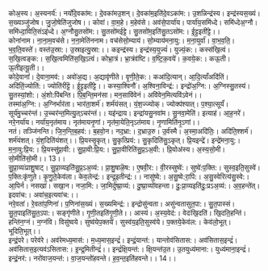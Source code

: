 

  
कोअ॒स्य। अ॒स्यनर्य॑:। नर्यो॑दे॒वका॑म:। दे॒वका॑मउ॒शन्। दे॒वका॑म॒इति॑दे॒वऽका॑म:। उ॒शन्निन्द्र॑स्य। इन्द्र॑स्यस॒ख्यं। स॒ख्यञ्जु॑जोष। जु॒जो॒षेति॑जुजोष।। कोवा॑। वा॒म॒हे। म॒हेव॑से। अव॑से॒पार्या॑य। पार्या॑य॒समि॑ध्दे। समि॑ध्देअ॒ग्नौ। समि॑ध्दा॒विति॒संऽइ॑ध्दे। अ॒ग्नौसु॒तसो॑म:। सु॒तसो॑मईट्टे। सु॒तसो॑म॒इति॑सु॒तऽसो॑म:। ई॒ट्ट॒इती॑ट्टे।।  
कोना॑नाम। ना॒ना॒म॒वच॑से। न॒ना॒मेति॑ननाम। वच॑सेसो॒म्याय॑। सो॒म्याय॑मना॒यु:। म॒ना॒युर्वा॑। वा॒भ॒व॒ति॒। भ॒व॒ति॒वस्ते॑। वस्त॑उ॒स्रा:। उ॒स्राइत्यु॒स्रा:।। कइन्द्र॑स्य। इन्द्र॑स्य॒युज्यं॑। युज्यं॒क:। कस्स॑खि॒त्वं। स॒खि॒त्वङ्क:। स॒खि॒त्वमिति॑स॒खि॒ऽत्वं। कोभ्रा॒त्रं। भ्रा॒त्रंव॑ष्टि। व॒ष्टि॒क॒वये॑। क॒वये॒क:। कऊ॒ती। ऊ॒तीइत्यू॒ती।।  
कोदे॒वानां॑। दे॒वाना॒मव॑:। अवो॑अ॒द्य। अ॒द्यावृ॑णीते। वृ॒णी॒ते॒क:। कआ॑दि॒त्यान्। आ॒दि॒त्याँअदि॑तिं। अदि॑तिं॒ज्योति॑:। ज्योति॑रीट्टॆ। ई॒ट्ट॒इती॑ट्टे।। कस्या॒श्विनौ॑। अ॒श्विना॒विन्द्र॑:। इन्द्रो॑अ॒ग्नि:। अ॒ग्निस्सु॒तस्य॑। सु॒तस्यां॒शो:। अं॒शो:पि॑बन्ति। पि॒ब॒न्ति॒मन॑सा। मन॒सावि॑वेनं। अवि॑वेन॒मित्यवि॑ऽवेनं।।  
तस्मा॑अ॒ग्नि:। अ॒ग्निर्भार॑ता। भार॑ता॒शर्म॑। शर्म॑यंसत्। यं॒श॒ज्ज्योक्। ज्योक्प॑श्यात्। प॒श्या॒त्सूर्यं॑। सूर्य॑मु॒च्चर॑न्तं। उ॒च्चर॑न्त॒मित्यु॒त्ऽचर॑न्तं।। यइ॑न्द्राय। इन्द्रा॑यसु॒नवा॑म। सु॒नवा॒मेति॑। इत्याह॑। आ॒ह॒नरे॑। नरे॒नर्या॑य। नर्या॑य॒नृत॑माय। नृत॑मायनृ॒णां। नृत॑मा॒येति॒नृऽत॑माय। नृ॒णामिति॑नृ॒ऽणां।।  
नतं। तञ्जि॑नन्ति। जि॒न॒न्ति॒ब॒हव॑:। ब॒हवो॒न। नद॒भ्रा:। द॒भ्राउ॒रु। उ॒र्व॑स्मै। अ॒स्मा॒अदि॑तिः॒। अदि॑ति॒श्शर्म॑। शर्म॑यंशत्। यं॒श॒दिति॑यंशत्।। प्रि॒यस्सृ॒कृत्। सु॒कृत्प्रिय॑:। सु॒कृदिति॑सु॒ऽकृत्। प्रि॒यइन्द्रे॑। इन्द्रे॑मना॒यु:। म॒ना॒यु:प्रि॒य:। प्रि॒यस्सु॑प्रा॒वी:। सु॒प्रा॒वी:प्रि॒य:। सु॒प्रा॒वीरिति॑सु॒प्र॒ऽअ॒वी:। प्रि॒योअ॑स्य। अ॒स्य॒सो॒मी। सो॒मीति॑सो॒मी।। 13।।  
सु॒प्रा॒व्यः॑प्राशु॒षाट्। सु॒प्रा॒व्यइति॑सु॒प्र॒ऽअ॒व्य॑:। प्रा॒शु॒षाळॆ॒ष:। ए॒षवी॒र:। वी॒रस्सुष्वे॑:। सुष्वे॑:प॒क्ति:। सुस्व॒इति॒सुस्वे॑। प॒क्ति:कृ॑णुते। कृ॒णु॒ते॒केव॑ला। केव॒लेन्द्र॑:। इन्द्र॒इतीन्द्र॑:।। नासु॑ष्वे:। अ॒सु॒ष्वे:रा॒पि:। अ॒सु॒स्वेरित्य॑सु॒स्वे:। आ॒पिर्न। नसखा॑। सखा॒न। नजा॒मि:। जा॒मिर्दु॑ष्प्रा॒व्य॑:। दु॒ष्प्रा॒व्यो॑वहन्ता। दु॒:प्रा॒व्यइति॑दु॒:प्रऽअ॒व्य॑:। अ॒व॒हन्ते॑त्। इदवा॑च:। अवा॑च॒इत्यवा॑च:।।  
नरे॒वता॑। रे॒वता॑प॒णिना॑। प॒णिना॑स॒ख्यं। स॒ख्यमिन्द्र॑:। इन्द्रोसु॑न्वता। असु॑न्वतासुत॒पा:। सु॒त॒पास्सं। सु॒त॒पाइति॑सु॒त॒ऽपा:। सङ्गृ॑णीते। गृ॒णी॒तइति॑गृ॒णी॒ते।। आस्य॑। अ॒स्य॒वेद॑:। वेदः॑खि॒दति॑। खि॒दति॒हन्ति॑। हन्ति॑न॒ग्नं। न॒ग्नंवि। विसु॑ष्वये। सुष्व॑येप॒क्तये॑। सुस्व॑य॒इति॒सुस्व॑ये। प॒क्तये॒केव॑ल:। केव॑लो॒भूत्। भूदिति॒भूत्।।  
इन्द्रं॒परे। परेव॑रे। अव॑रेमध्य॒मास॑:। म॒ध्य॒मास॒इन्द्रं॑। इन्द्रं॒यान्त॑:। यान्तोव॑सितास:। अव॑सितास॒इन्द्रं॑। अव॑सितास॒इत्यव॑ऽसितास:। इ॒न्द्र॒मितीन्द्रं॑।। इन्द्रं॑क्षि॒यन्त॑:। क्षि॒यन्त॑उ॒त। उ॒तयुध्य॑माना:। युध्य॑माना॒इन्द्रं॑। इन्द्रं॒नर॑:। नरो॑वाज॒यन्त॑:। वा॒ज॒यन्तो॑हवन्ते। ह॒व॒न्त॒इति॑हवन्ते।। 14।।  
